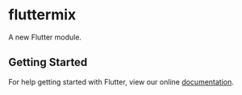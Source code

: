 # fluttermix

A new Flutter module.

## Getting Started

For help getting started with Flutter, view our online
[documentation](https://flutter.dev/).
